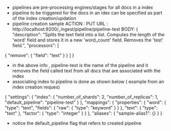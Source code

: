 * pipelines are pre-processing engines/stages for all docs in a index
* pipeline to be triggered for the docs in an idex can be specified as part of the index creation/updation
* pipeline creation sample
ACTION : PUT
URL : http://localhost:9200/_ingest/pipeline/pipeline-test
BODY:
{
"description": "Splits the text field into a list. Computes the length of the 'word' field and stores it in a new 'word_count' field. Removes the 'test' field.",
"processors": [


 {
   "remove": {
     "field": "text"
   }
 }
]
}
* in the above info , pipeline-test is the name of the pipeline and it removes the field called text from all docs that are associated with the index
* associating index to pipeline is done as shown below ( example from an index creation reques)

{
  "settings": {
    "index": {
      "number_of_shards": 2,
      "number_of_replicas": 1,
      "default_pipeline": "pipeline-test"
    }
  },
  "mappings": {
    "properties": {
      "word": {
        "type": "text",
        "fields": {
            "raw": {
                "type": "keyword"
            }
        }
      },
      "text": {
          "type": "text"
      },
      "factor": {
          "type": "integer"
      }
    }
  },
  "aliases": {
    "sample-alias1": {}
  }
}

* notice the default_pipeline flag that refers to created pipeline

